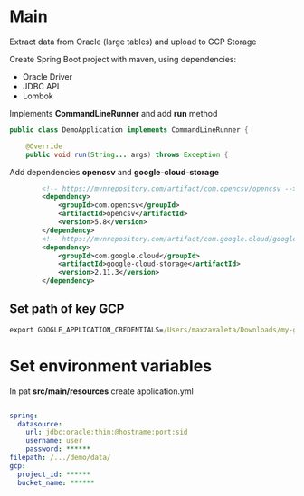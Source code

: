 # Main

Extract data from Oracle (large tables) and upload to GCP Storage

Create Spring Boot project with maven, using dependencies:

- Oracle Driver
- JDBC API
- Lombok

Implements **CommandLineRunner** and add **run** method

```java
public class DemoApplication implements CommandLineRunner {

	@Override
	public void run(String... args) throws Exception {
```

Add dependencies **opencsv** and  **google-cloud-storage**

```xml
		<!-- https://mvnrepository.com/artifact/com.opencsv/opencsv -->
		<dependency>
			<groupId>com.opencsv</groupId>
			<artifactId>opencsv</artifactId>
			<version>5.8</version>
		</dependency>
		<!-- https://mvnrepository.com/artifact/com.google.cloud/google-cloud-storage -->
		<dependency>
			<groupId>com.google.cloud</groupId>
			<artifactId>google-cloud-storage</artifactId>
			<version>2.11.3</version>
		</dependency>
```

## Set path of key GCP

```cmd
export GOOGLE_APPLICATION_CREDENTIALS=/Users/maxzavaleta/Downloads/my-gcp-4b96b-468f767d8c9b.json
```

# Set environment variables

In pat **src/main/resources** create application.yml
```yml

spring:
  datasource:
    url: jdbc:oracle:thin:@hostname:port:sid
    username: user
    password: ******
filepath: /.../demo/data/
gcp:
  project_id: ******
  bucket_name: ******
```




